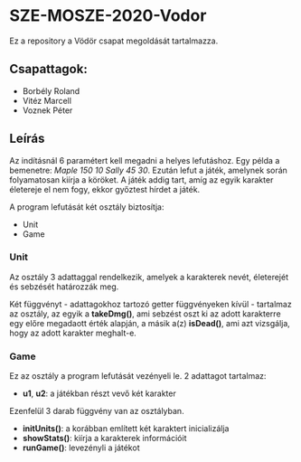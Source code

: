 # SZE-MOSZE-2020-Vodor
Ez a repository a Vödör csapat megoldását tartalmazza.
## Csapattagok: 
* Borbély Roland 
* Vitéz Marcell
* Voznek Péter
## Leírás
Az indításnál 6 paramétert kell megadni a helyes lefutáshoz. Egy példa a bemenetre: *Maple 150 10 Sally 45 30*. Ezután lefut a játék, amelynek során folyamatosan kiírja a köröket. A játék addig tart, amíg az egyik karakter életereje el nem fogy, ekkor győztest hírdet a játék.

A program lefutását két osztály biztosítja: 
* Unit 
* Game
### Unit 
Az osztály 3 adattaggal rendelkezik, amelyek a karakterek nevét, életerejét és sebzését határozzák meg. 

Két függvényt - adattagokhoz tartozó getter függvényeken kívül - tartalmaz az osztály, az egyik a **takeDmg()**, ami sebzést oszt ki az adott karakterre egy előre megadaott érték alapján, a másik a(z) **isDead()**, ami azt vizsgálja, hogy az adott karakter meghalt-e.

### Game
Ez az osztály a program lefutását vezényeli le. 2 adattagot tartalmaz:
* **u1**, **u2**: a játékban részt vevő két karakter

Ezenfelül 3 darab függvény van az osztályban.
* **initUnits()**: a korábban említett két karaktert inicializálja
* **showStats()**: kiírja a karakterek információit 
* **runGame()**: levezényli a játékot
